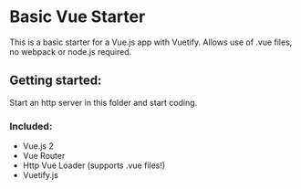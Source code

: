 # Basic Vue Starter

This is a basic starter for a Vue.js app with Vuetify. Allows use of .vue files, no webpack or node.js required.

## Getting started:

Start an http server in this folder and start coding.

### Included:
* Vue.js 2
* Vue Router
* Http Vue Loader (supports .vue files!)
* Vuetify.js
